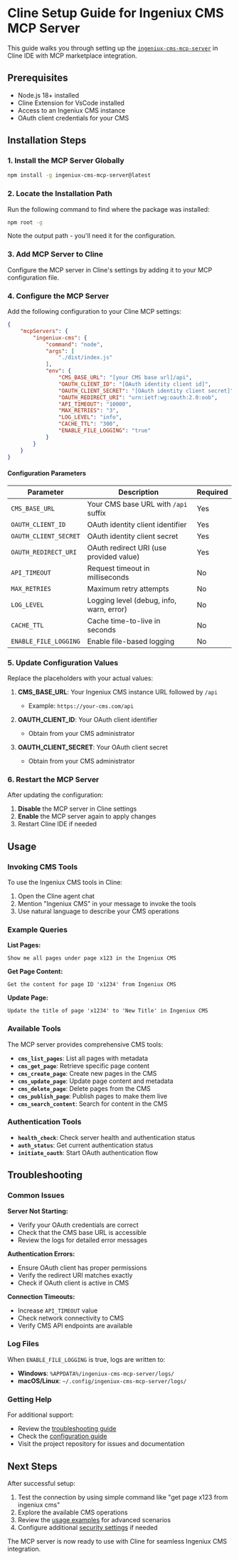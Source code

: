 # Cline Setup Guide for Ingeniux CMS MCP Server

This guide walks you through setting up the [`ingeniux-cms-mcp-server`](../README.md) in Cline IDE with MCP marketplace integration.

## Prerequisites

- Node.js 18+ installed
- Cline Extension for VsCode installed
- Access to an Ingeniux CMS instance
- OAuth client credentials for your CMS

## Installation Steps

### 1. Install the MCP Server Globally

```bash
npm install -g ingeniux-cms-mcp-server@latest
```

### 2. Locate the Installation Path

Run the following command to find where the package was installed:

```bash
npm root -g
```

Note the output path - you'll need it for the configuration.

### 3. Add MCP Server to Cline

Configure the MCP server in Cline's settings by adding it to your MCP configuration file.

### 4. Configure the MCP Server

Add the following configuration to your Cline MCP settings:

```json
{
	"mcpServers": {
		"ingeniux-cms": {
			"command": "node",
			"args": [
				"./dist/index.js"
			],
			"env": {
				"CMS_BASE_URL": "[your CMS base url]/api",
				"OAUTH_CLIENT_ID": "[OAuth identity client id]",
				"OAUTH_CLIENT_SECRET": "[OAuth identity client secret]",
				"OAUTH_REDIRECT_URI": "urn:ietf:wg:oauth:2.0:oob",
				"API_TIMEOUT": "10000",
				"MAX_RETRIES": "3",
				"LOG_LEVEL": "info",
				"CACHE_TTL": "300",
				"ENABLE_FILE_LOGGING": "true"
			}
		}
	}
}
```

#### Configuration Parameters

| Parameter | Description | Required |
|-----------|-------------|----------|
| `CMS_BASE_URL` | Your CMS base URL with `/api` suffix | Yes |
| `OAUTH_CLIENT_ID` | OAuth identity client identifier | Yes |
| `OAUTH_CLIENT_SECRET` | OAuth identity client secret | Yes |
| `OAUTH_REDIRECT_URI` | OAuth redirect URI (use provided value) | Yes |
| `API_TIMEOUT` | Request timeout in milliseconds | No |
| `MAX_RETRIES` | Maximum retry attempts | No |
| `LOG_LEVEL` | Logging level (debug, info, warn, error) | No |
| `CACHE_TTL` | Cache time-to-live in seconds | No |
| `ENABLE_FILE_LOGGING` | Enable file-based logging | No |

### 5. Update Configuration Values

Replace the placeholders with your actual values:

1. **CMS_BASE_URL**: Your Ingeniux CMS instance URL followed by `/api`
   - Example: `https://your-cms.com/api`

2. **OAUTH_CLIENT_ID**: Your OAuth client identifier
   - Obtain from your CMS administrator

3. **OAUTH_CLIENT_SECRET**: Your OAuth client secret
   - Obtain from your CMS administrator

### 6. Restart the MCP Server

After updating the configuration:

1. **Disable** the MCP server in Cline settings
2. **Enable** the MCP server again to apply changes
3. Restart Cline IDE if needed

## Usage

### Invoking CMS Tools

To use the Ingeniux CMS tools in Cline:

1. Open the Cline agent chat
2. Mention "Ingeniux CMS" in your message to invoke the tools
3. Use natural language to describe your CMS operations

### Example Queries

**List Pages:**
```
Show me all pages under page x123 in the Ingeniux CMS
```

**Get Page Content:**
```
Get the content for page ID 'x1234' from Ingeniux CMS
```

**Update Page:**
```
Update the title of page 'x1234' to 'New Title' in Ingeniux CMS
```

### Available Tools

The MCP server provides comprehensive CMS tools:

- **`cms_list_pages`**: List all pages with metadata
- **`cms_get_page`**: Retrieve specific page content
- **`cms_create_page`**: Create new pages in the CMS
- **`cms_update_page`**: Update page content and metadata
- **`cms_delete_page`**: Delete pages from the CMS
- **`cms_publish_page`**: Publish pages to make them live
- **`cms_search_content`**: Search for content in the CMS

### Authentication Tools

- **`health_check`**: Check server health and authentication status
- **`auth_status`**: Get current authentication status
- **`initiate_oauth`**: Start OAuth authentication flow

## Troubleshooting

### Common Issues

**Server Not Starting:**
- Verify your OAuth credentials are correct
- Check that the CMS base URL is accessible
- Review the logs for detailed error messages

**Authentication Errors:**
- Ensure OAuth client has proper permissions
- Verify the redirect URI matches exactly
- Check if OAuth client is active in CMS

**Connection Timeouts:**
- Increase `API_TIMEOUT` value
- Check network connectivity to CMS
- Verify CMS API endpoints are available

### Log Files

When `ENABLE_FILE_LOGGING` is true, logs are written to:
- **Windows**: `%APPDATA%/ingeniux-cms-mcp-server/logs/`
- **macOS/Linux**: `~/.config/ingeniux-cms-mcp-server/logs/`

### Getting Help

For additional support:
- Review the [troubleshooting guide](troubleshooting-guide.md)
- Check the [configuration guide](configuration-guide.md)
- Visit the project repository for issues and documentation

## Next Steps

After successful setup:
1. Test the connection by using simple command like "get page x123 from ingeniux cms"
2. Explore the available CMS operations
3. Review the [usage examples](usage-examples.md) for advanced scenarios
4. Configure additional [security settings](security-guide.md) if needed

The MCP server is now ready to use with Cline for seamless Ingeniux CMS integration.